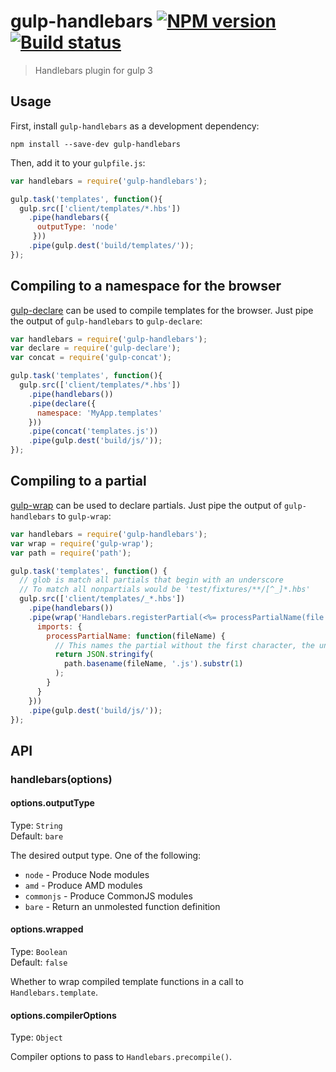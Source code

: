 # gulp-handlebars [![NPM version][npm-image]][npm-url] [![Build status][travis-image]][travis-url]
> Handlebars plugin for gulp 3

## Usage

First, install `gulp-handlebars` as a development dependency:

```shell
npm install --save-dev gulp-handlebars
```

Then, add it to your `gulpfile.js`:

```javascript
var handlebars = require('gulp-handlebars');

gulp.task('templates', function(){
  gulp.src(['client/templates/*.hbs'])
    .pipe(handlebars({
      outputType: 'node'
     }))
    .pipe(gulp.dest('build/templates/'));
});
```

## Compiling to a namespace for the browser

[gulp-declare] can be used to compile templates for the browser. Just pipe the output of `gulp-handlebars` to `gulp-declare`:

```javascript
var handlebars = require('gulp-handlebars');
var declare = require('gulp-declare');
var concat = require('gulp-concat');

gulp.task('templates', function(){
  gulp.src(['client/templates/*.hbs'])
    .pipe(handlebars())
    .pipe(declare({
      namespace: 'MyApp.templates'
    }))
    .pipe(concat('templates.js'))
    .pipe(gulp.dest('build/js/'));
});
```

## Compiling to a partial

[gulp-wrap] can be used to declare partials. Just pipe the output of `gulp-handlebars` to `gulp-wrap`:

```javascript
var handlebars = require('gulp-handlebars');
var wrap = require('gulp-wrap');
var path = require('path');

gulp.task('templates', function() {
  // glob is match all partials that begin with an underscore
  // To match all nonpartials would be 'test/fixtures/**/[^_]*.hbs'
  gulp.src(['client/templates/_*.hbs'])
    .pipe(handlebars())
    .pipe(wrap('Handlebars.registerPartial(<%= processPartialName(file.relative) %>, Handlebars.template(<%= contents %>))', {}, {
      imports: {
        processPartialName: function(fileName) {
          // This names the partial without the first character, the underscore
          return JSON.stringify(
            path.basename(fileName, '.js').substr(1)
          );
        }
      }
    }))
    .pipe(gulp.dest('build/js/'));
});
```

## API

### handlebars(options)

#### options.outputType
Type: `String`  
Default: `bare`

The desired output type. One of the following:

* `node` - Produce Node modules
* `amd` - Produce AMD modules
* `commonjs` - Produce CommonJS modules
* `bare` - Return an unmolested function definition

#### options.wrapped
Type: `Boolean`  
Default: `false`

Whether to wrap compiled template functions in a call to `Handlebars.template`.

#### options.compilerOptions
Type: `Object`

Compiler options to pass to `Handlebars.precompile()`.


[travis-url]: http://travis-ci.org/lazd/gulp-handlebars
[travis-image]: https://secure.travis-ci.org/lazd/gulp-handlebars.png?branch=master
[npm-url]: https://npmjs.org/package/gulp-handlebars
[npm-image]: https://badge.fury.io/js/gulp-handlebars.png

[gulp-declare]: https://github.com/lazd/gulp-declare
[gulp-wrap]: https://github.com/adamayres/gulp-wrap
